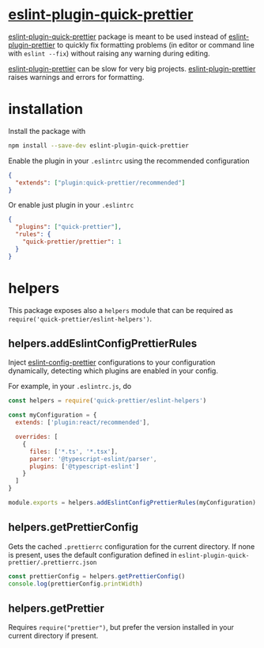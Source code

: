 # [eslint-plugin-quick-prettier](https://github.com/SalvatorePreviti/eslint-plugin-quick-prettier)

[eslint-plugin-quick-prettier](https://github.com/SalvatorePreviti/eslint-plugin-quick-prettier) package is meant to be used instead of [eslint-plugin-prettier](https://github.com/prettier/eslint-plugin-prettier) to
quickly fix formatting problems (in editor or command line with `eslint --fix`) without raising any warning during editing.

[eslint-plugin-prettier](https://github.com/prettier/eslint-plugin-prettier) can be slow for very big projects.
[eslint-plugin-prettier](https://github.com/prettier/eslint-plugin-prettier) raises warnings and errors for formatting.

# installation

Install the package with

```sh
npm install --save-dev eslint-plugin-quick-prettier
```

Enable the plugin in your `.eslintrc` using the recommended configuration

```json
{
  "extends": ["plugin:quick-prettier/recommended"]
}
```

Or enable just plugin in your `.eslintrc`

```json
{
  "plugins": ["quick-prettier"],
  "rules": {
    "quick-prettier/prettier": 1
  }
}
```

# helpers

This package exposes also a `helpers` module that can be required as `require('quick-prettier/eslint-helpers')`.

## helpers.addEslintConfigPrettierRules

Inject [eslint-config-prettier](https://github.com/prettier/eslint-config-prettier) configurations to your configuration dynamically, detecting which plugins are enabled in your config.

For example, in your `.eslintrc.js`, do

```js
const helpers = require('quick-prettier/eslint-helpers')

const myConfiguration = {
  extends: ['plugin:react/recommended'],

  overrides: [
    {
      files: ['*.ts', '*.tsx'],
      parser: '@typescript-eslint/parser',
      plugins: ['@typescript-eslint']
    }
  ]
}

module.exports = helpers.addEslintConfigPrettierRules(myConfiguration)
```

## helpers.getPrettierConfig

Gets the cached `.prettierrc` configuration for the current directory.
If none is present, uses the default configuration defined in `eslint-plugin-quick-prettier/.prettierrc.json`

```js
const prettierConfig = helpers.getPrettierConfig()
console.log(prettierConfig.printWidth)
```

## helpers.getPrettier

Requires `require("prettier")`, but prefer the version installed in your current directory if present.
